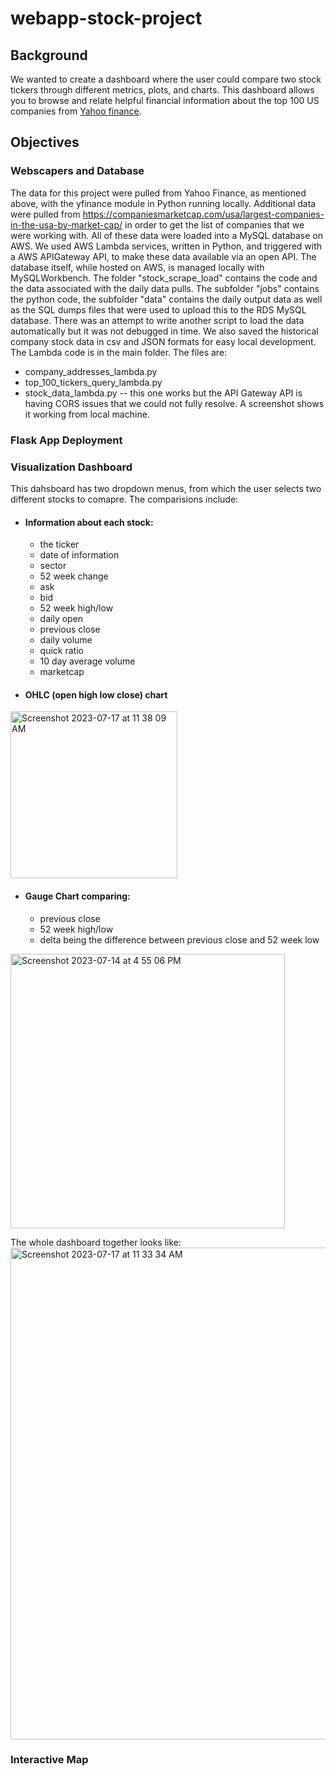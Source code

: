 # webapp-stock-project

Background
--------
We wanted to create a dashboard where the user could compare two stock tickers through different metrics, plots, and charts. This dashboard allows you to browse and relate helpful financial information about the top 100 US companies from [Yahoo finance](https://finance.yahoo.com/).

## Objectives ##

### Webscapers and Database
The data for this project were pulled from Yahoo Finance, as mentioned above, with the yfinance module in Python running locally. Additional data were pulled from https://companiesmarketcap.com/usa/largest-companies-in-the-usa-by-market-cap/ in order to get the list of companies that we were working with. All of these data were loaded into a MySQL database on AWS. We used AWS Lambda services, written in Python, and triggered with a AWS APIGateway API, to make these data available via an open API. The database itself, while hosted on AWS, is managed locally with MySQLWorkbench.
The folder "stock_scrape_load" contains the code and the data associated with the daily data pulls. The subfolder "jobs" contains the python code, the subfolder "data" contains the daily output data as well as the SQL dumps files that were used to upload this to the RDS MySQL database. There was an attempt to write another script to load the data automatically but it was not debugged in time. We also saved the historical company stock data in csv and JSON formats for easy local development.
The Lambda code is in the main folder. The files are:
* company_addresses_lambda.py
* top_100_tickers_query_lambda.py
* stock_data_lambda.py -- this one works but the API Gateway API is having CORS issues that we could not fully resolve. A screenshot shows it working from local machine.

### Flask App Deployment

### Visualization Dashboard
This dahsboard has two dropdown menus, from which the user selects two different stocks to comapre. The comparisions include:
- #### Information about each stock:
  - the ticker
  - date of information
  - sector
  - 52 week change
  - ask
  - bid
  - 52 week high/low
  - daily open
  - previous close
  - daily volume
  - quick ratio
  - 10 day average volume
  - marketcap
- #### OHLC (open high low close) chart
<img width="267" alt="Screenshot 2023-07-17 at 11 38 09 AM" src="https://github.com/gmitt98/webapp-stock-project/assets/127706155/0ab9fb2e-8514-4545-bf32-ec74450c5529">

- #### Gauge Chart comparing:
  - previous close
  - 52 week high/low
  - delta being the difference between previous close and 52 week low
<img width="439" alt="Screenshot 2023-07-14 at 4 55 06 PM" src="https://github.com/gmitt98/webapp-stock-project/assets/127706155/2d8b0d10-cda9-49ed-8453-76a5b477f7ab">

The whole dashboard together looks like:
<img width="787" alt="Screenshot 2023-07-17 at 11 33 34 AM" src="https://github.com/gmitt98/webapp-stock-project/assets/127706155/24634ead-bea2-4d34-8cbb-e15560f5910d">

### Interactive Map
